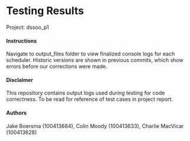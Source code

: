 # Testing Results
Project: dssoo_p1

#### Instructions
Navigate to output_files folder to view finalized console logs for each scheduler. Historic versions are shown in previous commits, which show errors before our corrections were made.

#### Disclaimer
This repository contains output logs used during testing for code correctness. To be read for reference of test cases in project report.

#### Authors
Jake Boersma (100413684), Colin Moody (100413633), Charlie MacVicar (100413628)
